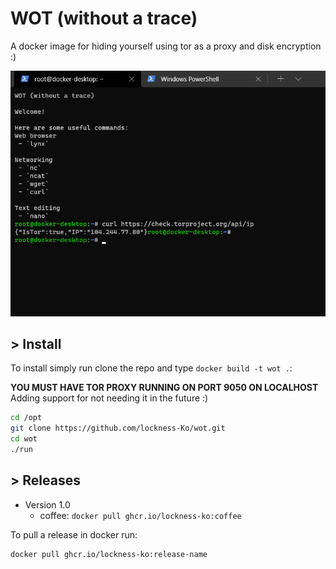 # WOT (without a trace)

A docker image for hiding yourself using tor as a proxy and disk encryption :)

![](images/bashrc.png)

## > **Install**

To install simply run clone the repo and type `docker build -t wot .`:

**YOU MUST HAVE TOR PROXY RUNNING ON PORT 9050 ON LOCALHOST**
Adding support for not needing it in the future :)

```bash
cd /opt
git clone https://github.com/lockness-Ko/wot.git
cd wot
./run
```

## > **Releases**

 - Version 1.0
   - coffee: `docker pull ghcr.io/lockness-ko:coffee`

To pull a release in docker run:

```bash
docker pull ghcr.io/lockness-ko:release-name
```
